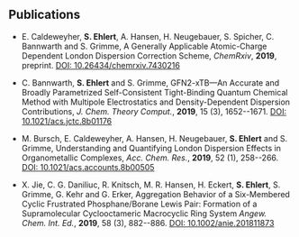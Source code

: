 ---
---

Publications
------------

*  E. Caldeweyher, **S. Ehlert**, A. Hansen, H. Neugebauer, S. Spicher,
   C. Bannwarth and S. Grimme,
   A Generally Applicable Atomic-Charge Dependent London Dispersion Correction
   Scheme,
   *ChemRxiv*, **2019**, preprint.
   [DOI: 10.26434/chemrxiv.7430216](https://doi.org/10.26434/chemrxiv.7430216.v2)

*  C. Bannwarth, **S. Ehlert** and S. Grimme,
   GFN2-xTB—An Accurate and Broadly Parametrized Self-Consistent Tight-Binding 
   Quantum Chemical Method with Multipole Electrostatics and Density-Dependent
   Dispersion Contributions,
   *J. Chem. Theory Comput.*, **2019**, 15 (3), 1652--1671.
   [DOI: 10.1021/acs.jctc.8b01176](https://doi.org/10.1021/acs.jctc.8b01176)

*  M. Bursch, E. Caldeweyher, A. Hansen, H. Neugebauer, **S. Ehlert**
   and S. Grimme,
   Understanding and Quantifying London Dispersion Effects in Organometallic
   Complexes,
   *Acc. Chem. Res.*, **2019**, 52 (1), 258--266.
   [DOI: 10.1021/acs.accounts.8b00505](https://doi.org/10.1021/acs.accounts.8b00505)

*  X. Jie, C. G. Daniliuc, R. Knitsch, M. R. Hansen, H. Eckert, **S. Ehlert**,
   S. Grimme, G. Kehr and G. Erker, 
   Aggregation Behavior of a Six-Membered Cyclic Frustrated Phosphane/Borane
   Lewis Pair: Formation of a Supramolecular Cyclooctameric Macrocyclic Ring
   System
   *Angew. Chem. Int. Ed.*, **2019**, 58 (3), 882--886.
   [DOI: 10.1002/anie.201811873](https://doi.org/10.1002/anie.201811873)

